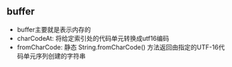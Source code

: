 ## buffer
- buffer主要就是表示内存的
- charCodeAt: 将给定索引处的代码单元转换成utf16编码
- fromCharCode: 静态 String.fromCharCode() 方法返回由指定的UTF-16代码单元序列创建的字符串